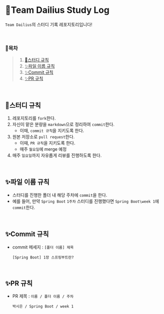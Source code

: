 # 💯Team Dailius Study Log
`Team Dailius`의 스터디 기록 레포지토리입니다!

<br>

### <strong>🌷목차</strong>

> 1. [🎯스터디 규칙](#🎯스터디-규칙)
> 2. [✨파일 이름 규칙](#✨파일-이름-규칙)
> 3. [✨Commit 규칙](#✨Commit-규칙)
> 4. [✨PR 규칙](#✨pr-규칙) <br>

<br>

## 🎯스터디 규칙
1. 레포지토리를 `fork`한다.
2. 자신이 맡은 분량을 `markdown`으로 정리하여 `commit`한다.
    - 이때, `commit 규칙`을 지키도록 한다.
3. 원본 저장소로 `pull request`한다.
    - 이때, `PR 규칙`을 지키도록 한다.
    - 매주 `월요일`에 merge 예정
4. 매주 `일요일`까지 자유롭게 리뷰를 진행하도록 한다.

<br>

## ✨파일 이름 규칙
- 스터디를 진행한 폴더 내 해당 주차에 `commit`을 한다.
- 예를 들어, 만약 `Spring Boot` `1주차` 스터디를 진행했다면 `Spring Boot\week 1`에 `commit`한다.

<br>

## ✨Commit 규칙
- commit 메세지 : `[폴더 이름] 제목`
    ```
    [Spring Boot] 1장 스프링부트란?
    ```

<br>

## ✨PR 규칙
- PR 제목 : `이름 / 폴더 이름 / 주차`
    ```
    박시은 / Spring Boot / week 1
    ```